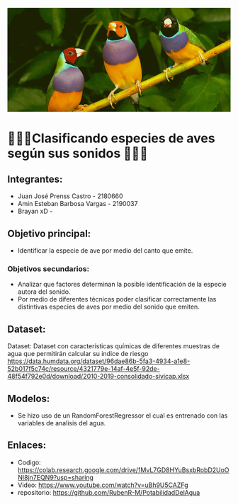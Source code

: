 ![alt text](https://github.com/MacheroKiller/ProyectoFinal_InteligenciaArtificial/blob/main/Banner/BannerAves.jpg)

# 🦜🦉🦚Clasificando especies de aves según sus sonidos 🦜🦉🦚

## Integrantes:
  * Juan José Prenss Castro - 2180660
  * Amin Esteban Barbosa Vargas - 2190037
  * Brayan xD - 
  
## Objetivo principal:
  * Identificar la especie de ave por medio del canto que emite.

### Objetivos secundarios:
  * Analizar que factores determinan la posible identificación de la especie autora del sonido.
  * Por medio de diferentes técnicas poder clasificar correctamente las distintivas especies de aves por medio del sonido que emiten.

## Dataset:
Dataset: Dataset con características químicas de diferentes muestras de agua que permitirán calcular su indice de riesgo
         https://data.humdata.org/dataset/96dae86b-5fa3-4934-a1e8-52b017f5c74c/resource/4321779e-14af-4e5f-92de-48f54f792e0d/download/2010-2019-consolidado-sivicap.xlsx
         
## Modelos:
  * Se hizo uso de un RandomForestRegressor el cual es entrenado con las variables de analisis del agua.

## Enlaces:
  * Codigo: https://colab.research.google.com/drive/1MvL7GD8HYuBsxbRobD2UoONl8jn7EQN9?usp=sharing
  * Video: https://www.youtube.com/watch?v=uBh9U5CAZFg
  * repositorio: https://github.com/RubenR-M/PotabilidadDelAgua
